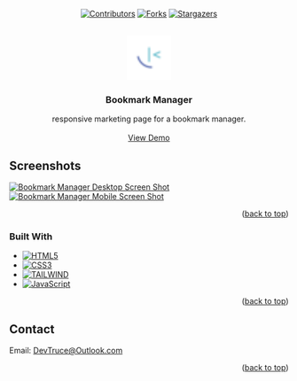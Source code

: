 <a id="readme-top"></a>

<div align="center">

[![Contributors][contributors-icon]][contributors-link]
[![Forks][forks-icon]][forks-link]
[![Stargazers][stars-icon]][stars-link]

</div>

<!-- PROJECT LOGO -->
<br />
<div align="center">
  <a href="https://github.com/DevTruce/bookmark-manager">
    <img src="images/favicon-32x32.png" alt="Logo" width="80" height="80">
  </a>

<h3 align="center">Bookmark Manager</h3>

  <p align="center">
    responsive marketing page for a bookmark manager.
    <br />
    <br />
    <a href="https://devtruce.github.io/bookmark-manager/" target="_blank">View Demo</a>
  </p>
</div>

<!-- ABOUT THE PROJECT -->

## Screenshots

[![Bookmark Manager Desktop Screen Shot][product-screenshot]](product-link)
[![Bookmark Manager Mobile Screen Shot][product-screenshot2]](product-link)

<p align="right">(<a href="#readme-top">back to top</a>)</p>

### Built With

- [![HTML5][html5-icon]][html5-link]
- [![CSS3][css3-icon]][css3-link]
- [![TAILWIND][tailwind-icon]][tailwind-link]
- [![JavaScript][JavaScript-icon]][JavaScript-link]

<p align="right">(<a href="#readme-top">back to top</a>)</p>

<!-- CONTACT -->

## Contact

Email: [DevTruce@Outlook.com]()

<p align="right">(<a href="#readme-top">back to top</a>)</p>

<!-- #### MARKDOWN LINKS & IMAGES #### -->

<!-- ## GitHub ##-->
<!-- links -->

[contributors-link]: https://github.com/DevTruce/bookmark-manager/graphs/contributors
[forks-link]: https://github.com/DevTruce/bookmark-manager/network/members
[stars-link]: https://github.com/DevTruce/bookmark-manager/stargazers

<!-- icons -->

[contributors-icon]: https://img.shields.io/github/contributors/DevTruce/bookmark-manager.svg?style=for-the-badge
[forks-icon]: https://img.shields.io/github/forks/DevTruce/bookmark-manager.svg?style=for-the-badge
[stars-icon]: https://img.shields.io/github/stars/DevTruce/bookmark-manager.svg?style=for-the-badge

<!-- ## Project ## -->

[product-screenshot]: images/desktop.gif
[product-screenshot2]: images/mobile.gif
[product-link]: https://devtruce.github.io/bookmark-manager/

<!-- ## Tech & Tools ## -->
<!-- links -->

[html5-link]: https://html-icon/
[css3-link]: https://css3-icon/
[tailwind-link]: https://tailwindcss.com/
[javascript-link]: https://www.javascript-icon/

<!-- icons -->

[html5-icon]: https://img.shields.io/badge/HTML5-orange?style=for-the-badge&logo=html5&logoColor=white
[css3-icon]: https://img.shields.io/badge/CSS3-blue?style=for-the-badge&logo=CSS3&logoColor=white
[tailwind-icon]: https://img.shields.io/badge/tailwind-3B82F6?style=for-the-badge&logo=tailwindcss&logoColor=white
[javascript-icon]: https://img.shields.io/badge/Javascript-FCE22A?style=for-the-badge&logo=javascript&logoColor=black
